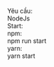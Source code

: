 Yêu cầu:<br/>
  NodeJs<br/>
Start:</br>
  npm:</br>
    npm run start</br>
  yarn:</br>
    yarn start</br>